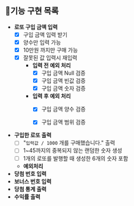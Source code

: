 ## 🎯기능 구현 목록

- **로또 구입 금액 입력**
    - [X] 구입 금액 입력 받기
    - [X] 양수만 입력 가능
    - [X] 10만원 까지만 구매 가능
    - [X] 잘못된 값 입력시 재입력
        - **입력 전 예외 처리** 
            - [X] 구입 금액 Null 검증
            - [X] 구입 금액 빈값 검증
            - [X] 구입 금액 숫자 검증
        - **입력 후 예외 처리**
            - [X] 구입 금액 양수 검증
            - [X] 구입 금액 범위 검증


- **구입한 로또 출력**
    - [ ] "`입력값 / 1000` 개를 구매했습니다." 출력
    - [ ] 1~45까지의 중복되지 않는 랜덤한 숫자 생성
    - [ ] 1개의 로또를 발행할 때 생성한 6개의 숫자 포함
    - **예외처리**
- **당첨 번호 입력**
- **보너스 번호 입력**
- **당첨 통계 출력**
- **수익률 출력**
